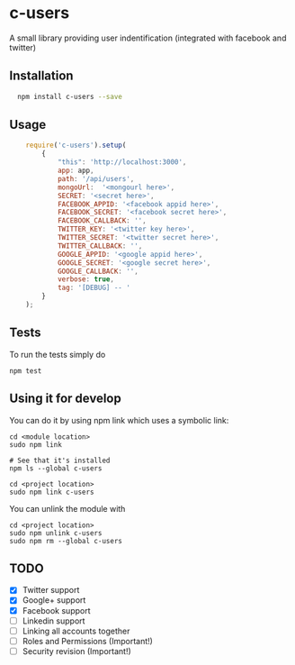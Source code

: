 c-users
=======

A small library providing user indentification (integrated with facebook and twitter)

## Installation

```sh
  npm install c-users --save
```

## Usage

```js
    require('c-users').setup(
        {
            "this": 'http://localhost:3000',
            app: app,
            path: '/api/users',
            mongoUrl:  '<mongourl here>',
            SECRET: '<secret here>',
            FACEBOOK_APPID: '<facebook appid here>',
            FACEBOOK_SECRET: '<facebook secret here>',
            FACEBOOK_CALLBACK: '',
            TWITTER_KEY: '<twitter key here>',
            TWITTER_SECRET: '<twitter secret here>',
            TWITTER_CALLBACK: '',
            GOOGLE_APPID: '<google appid here>',
            GOOGLE_SECRET: '<google secret here>',
            GOOGLE_CALLBACK: '',
            verbose: true,
            tag: '[DEBUG] -- '
        }
    );
```

## Tests

To run the tests simply do

```shell
npm test
```

## Using it for develop

You can do it by using npm link which uses a symbolic link:

```shell
cd <module location>
sudo npm link

# See that it's installed
npm ls --global c-users 

cd <project location>
sudo npm link c-users
```

You can unlink the module with
```shell
cd <project location>
sudo npm unlink c-users
sudo npm rm --global c-users
```

## TODO

- [X] Twitter support
- [X] Google+ support
- [X] Facebook support
- [ ] Linkedin support
- [ ] Linking all accounts together
- [ ] Roles and Permissions (Important!)
- [ ] Security revision (Important!)